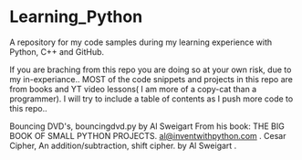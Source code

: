 # Learning_Python
A repository for my code samples during my learning experience with Python, C++ and GitHub.

If you are braching from this repo you are doing so at your own risk, due to my in-experiance..
MOST of the code snippets and projects in this repo are from books and YT video lessons( I am more of a copy-cat than a programmer).
I will try to include a table of contents as I push more code to this repo..



Bouncing DVD's,  bouncingdvd.py  by Al Sweigart  From his book: THE BIG BOOK OF SMALL PYTHON PROJECTS.  al@inventwithpython.com  .
Cesar Cipher,  An addition/subtraction, shift cipher.   by Al Sweigart <Started not completed>.
